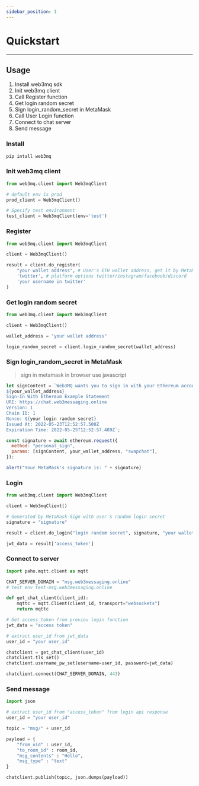 ```yaml
---
sidebar_position: 1
---
```


# Quickstart
___

## Usage

1. Install web3mq sdk
2. Init web3mq client
3. Call Register function
4. Get login random secret
5. Sign login_random_secret in MetaMask
6. Call User Login function
7. Connect to chat server
8. Send message

### Install

```bash
pip intall web3mq
```

### Init web3mq client

```python
from web3mq.client import Web3mqClient

# default env is prod
prod_client = Web3mqClient()

# Specify test environment
test_client = Web3mqClient(env='test')
```

### Register

```python
from web3mq.client import Web3mqClient

client = Web3mqClient()

result = client.do_register(
    "your wallet address", # User's ETH wallet address, get it by MetaMask's API
    'twitter', # platform options twitter/instagram/facebook/discord
    'your username in twitter'
)
```

### Get login random secret

```python
from web3mq.client import Web3mqClient

client = Web3mqClient()

wallet_address = "your wallet address"

login_random_secret = client.login_random_secret(wallet_address)
```

### Sign login_random_secret in MetaMask

> sign in metamask in browser use javascript

```js
let signContent = `Web3MQ wants you to sign in with your Ethereum account:
${your_wallet_address}
Sign-In With Ethereum Example Statement
URI: https://chat.web3messaging.online
Version: 1
Chain ID: 1
Nonce: ${your login random secret}
Issued At: 2022-05-23T12:52:57.500Z
Expiration Time: 2022-05-25T12:52:57.489Z`;

const signature = await ethereum.request({
  method: "personal_sign",
  params: [signContent, your_wallet_address, "swapchat"],
});

alert("Your MetaMask's signature is: " + signature)
```

### Login

```python
from web3mq.client import Web3mqClient

client = Web3mqClient()

# Generated by MetaMask-Sign with user's random login secret
signature = "signature"

result = client.do_login("login random secret", signature, "your wallet address")

jwt_data = result['access_token']
```

### Connect to server

```python
import paho.mqtt.client as mqtt

CHAT_SERVER_DOMAIN = "msg.web3messaging.online"
# test env test-msg.web3messaging.online

def get_chat_client(client_id):
    mqttc = mqtt.Client(client_id, transport="websockets")
    return mqttc

# Get access_token from previou login function
jwt_data = "access token"

# extract user_id from jwt_data
user_id = "your user_id"

chatclient = get_chat_client(user_id)
chatclient.tls_set()
chatclient.username_pw_set(username=user_id, password=jwt_data)

chatclient.connect(CHAT_SERVER_DOMAIN, 443)
```

### Send message

```python
import json

# extract user_id from "access_token" from login api response
user_id = "your user_id"

topic = "msg/" + user_id

payload = {
    "from_uid" : user_id,
    "to_room_id" : room_id,
    "msg_contents" : "Hello",
    "msg_type" : "text"
}

chatclient.publish(topic, json.dumps(payload))
```
